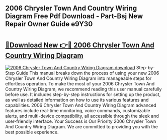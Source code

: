 ## 2006 Chrysler Town And Country Wiring Diagram Free Pdf Download - Part-Bsj New Repair Owner Guide e9Y30

# <h2><a href="http://dfsv4h.blite.top/?on=2006+Chrysler+Town+And+Country+Wiring+Diagram">🔗Download New 👉🔴 2006 Chrysler Town And Country Wiring Diagram</a></h2>

[![2006 Chrysler Town And Country Wiring Diagram download](https://i.imgur.com/lujVjoI.png)](http://dfsv4h.blite.top/?on=2006+Chrysler+Town+And+Country+Wiring+Diagram)
Step-by-Step Guide This manual breaks down the process of using your new 2006 Chrysler Town And Country Wiring Diagram into manageable steps for effortless operation. To make the most of your 2006 Chrysler Town And Country Wiring Diagram, we recommend reading this user manual carefully before use. It includes step-by-step instructions for setting up the product, as well as detailed information on how to use its various features and capabilities. 2006 Chrysler Town And Country Wiring Diagram advanced features include real-time monitoring, voice commands, customizable alerts, and multi-device compatibility, all accessible through the sleek and user-friendly interface. Your Success is Our Priority 2006 Chrysler Town And Country Wiring Diagram. We are committed to providing you with the best possible experience.
